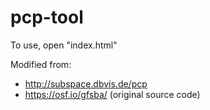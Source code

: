 # pcp-tool

To use, open "index.html"

Modified from:
- http://subspace.dbvis.de/pcp 
- https://osf.io/gfsba/ (original source code)
